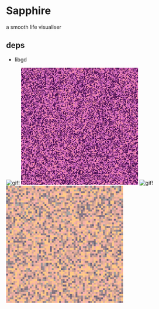 # Sapphire
a smooth life visualiser 

## deps
- libgd


![gif!](docs/ex1.gif)
![gif!](docs/ex2.gif)
![gif!](docs/ex3.gif)
![gif!](docs/ex4.gif)
